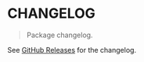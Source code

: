 # CHANGELOG

> Package changelog.

See [GitHub Releases](https://github.com/stdlib-js/math-strided-special-bessely0-by/releases) for the changelog.
